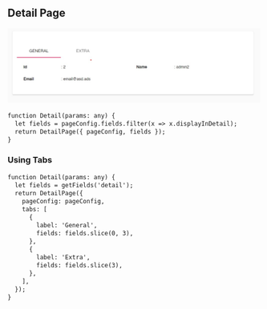 ## Detail Page

![detail](img/detail.jpg "Detail Page")

```
function Detail(params: any) {
  let fields = pageConfig.fields.filter(x => x.displayInDetail);
  return DetailPage({ pageConfig, fields });
}

```

### Using Tabs

```
function Detail(params: any) {
  let fields = getFields('detail');
  return DetailPage({
    pageConfig: pageConfig,
    tabs: [
      {
        label: 'General',
        fields: fields.slice(0, 3),
      },
      {
        label: 'Extra',
        fields: fields.slice(3),
      },
    ],
  });
}
```

